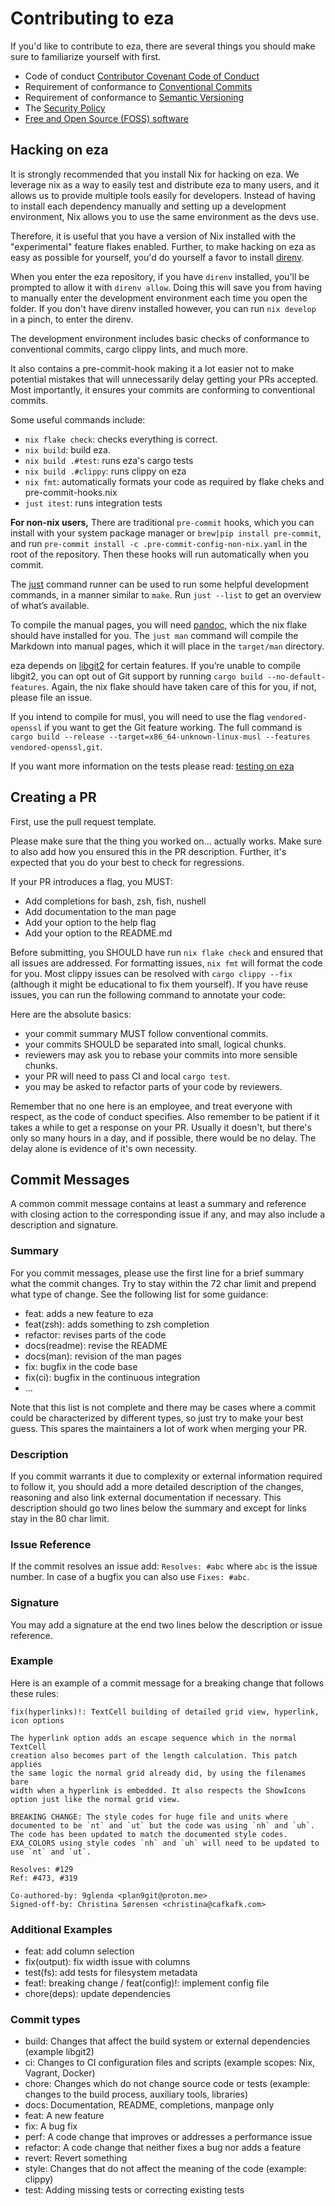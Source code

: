 <!--
SPDX-FileCopyrightText: 2023-2024 Christina Sørensen
SPDX-FileContributor: Christina Sørensen

SPDX-License-Identifier: EUPL-1.2
-->
# Contributing to eza

If you'd like to contribute to eza, there are several things you should make
sure to familiarize yourself with first.

- Code of conduct [Contributor Covenant Code of Conduct](CODE_OF_CONDUCT.md)
- Requirement of conformance to [Conventional Commits](https://www.conventionalcommits.org/en/v1.0.0/)
- Requirement of conformance to [Semantic Versioning](https://semver.org/)
- The [Security Policy](SECURITY.md)
- [Free and Open Source (FOSS) software](https://www.gnu.org/philosophy/free-sw.en.html)

## Hacking on eza

It is strongly recommended that you install Nix for hacking on eza. We leverage
nix  as a way to easily test and distribute eza to many users, and it allows us
to provide multiple tools easily for developers. Instead of having to install
each dependency manually and setting up a development environment, Nix allows
you  to use the same environment as the devs use.

Therefore, it is useful that you have a version of Nix installed with the
"experimental" feature flakes enabled. Further, to make hacking on eza as easy
as possible for yourself, you'd do yourself a favor to install
[direnv](https://direnv.net/).

When you enter the eza repository, if you have `direnv` installed, you'll be
prompted to allow it with `direnv allow`. Doing this will save you from having
to manually enter the development environment each time you open the folder. If
you don't have direnv installed however, you can run `nix develop` in a pinch,
to enter the direnv.

The development environment includes basic checks of conformance to conventional
commits, cargo clippy lints, and much more.

It also contains a pre-commit-hook making it a lot easier not to make potential
mistakes that will unnecessarily delay getting your PRs accepted. Most
importantly, it ensures your commits are conforming to conventional commits.

Some useful commands include:
- `nix flake check`: checks everything is correct.
- `nix build`: build eza.
- `nix build .#test`: runs eza's cargo tests
- `nix build .#clippy`: runs clippy on eza
- `nix fmt`: automatically formats your code as required by flake cheks and
  pre-commit-hooks.nix
- `just itest`: runs integration tests

**For non-nix users,**
There are traditional `pre-commit` hooks, which you can install with your system package manager or
`brew|pip install pre-commit`, and run `pre-commit install -c .pre-commit-config-non-nix.yaml` in the root of the repository.
Then these hooks will run automatically when you commit.

The [just](https://github.com/casey/just) command runner can be used to run some
helpful development commands, in a manner similar to `make`.  Run `just --list`
to get an overview of what’s available.

To compile the manual pages, you will need [pandoc](https://pandoc.org/), which
the nix flake should have installed for you.  The `just man` command will
compile the Markdown into manual pages, which it will place in the `target/man`
directory.

eza depends on [libgit2](https://github.com/rust-lang/git2-rs) for certain
features.  If you’re unable to compile libgit2, you can opt out of Git support
by running `cargo build --no-default-features`. Again, the nix flake should
have taken care of this for you, if not, please file an issue.

If you intend to compile for musl, you will need to use the flag
`vendored-openssl` if you want to get the Git feature working.  The full command
is `cargo build --release --target=x86_64-unknown-linux-musl --features
vendored-openssl,git`.

If you want more information on the tests please read:
[testing on eza](https://github.com/eza-community/eza/blob/main/TESTING.md)

## Creating a PR

First, use the pull request template.

Please make sure that the thing you worked on... actually works. Make sure to
also add how you ensured this in the PR description. Further, it's expected
that you do your best to check for regressions.

If your PR introduces a flag, you MUST:
- Add completions for bash, zsh, fish, nushell
- Add documentation to the man page
- Add your option to the help flag
- Add your option to the README.md

Before submitting, you SHOULD have run `nix flake check` and ensured that all
issues are addressed. For formatting issues, `nix fmt` will format the code for
you. Most clippy issues can be resolved with `cargo clippy --fix` (although it
might be educational to fix them yourself). If you have reuse issues, you can
run the following command to annotate your code:

Here are the absolute basics:
- your commit summary MUST follow conventional commits.
- your commits SHOULD be separated into small, logical chunks.
- reviewers may ask you to rebase your commits into more sensible chunks.
- your PR will need to pass CI and local `cargo test`.
- you may be asked to refactor parts of your code by reviewers.

Remember that no one here is an employee, and treat everyone with respect, as
the code of conduct specifies. Also remember to be patient if it takes a while
to get a response on your PR. Usually it doesn't, but there's only so many
hours in a day, and if possible, there would be no delay. The delay alone is
evidence of it's own necessity.

## Commit Messages
A common commit message contains at least a summary and reference with
closing action to the corresponding issue if any, and may also include a
description and signature.

### Summary
For you commit messages, please use the first line for a brief summary what
the commit changes. Try to stay within the 72 char limit and prepend what type
of change. See the following list for some guidance:
- feat: adds a new feature to eza
- feat(zsh): adds something to zsh completion
- refactor: revises parts of the code
- docs(readme): revise the README
- docs(man): revision of the man pages
- fix: bugfix in the code base
- fix(ci): bugfix in the continuous integration
- ...

Note that this list is not complete and there may be cases where a commit
could be characterized by different types, so just try to make your best
guess. This spares the maintainers a lot of work when merging your PR.

### Description
If you commit warrants it due to complexity or external information required
to follow it, you should add a more detailed description of the changes,
reasoning and also link external documentation if necessary. This description
should go two lines below the summary and except for links stay in the 80 char
limit.

### Issue Reference
If the commit resolves an issue add: `Resolves: #abc` where `abc` is the issue
number. In case of a bugfix you can also use `Fixes: #abc`.

### Signature
You may add a signature at the end two lines below the description or
issue reference.

### Example
Here is an example of a commit message for a breaking change that follows these rules:

```
fix(hyperlinks)!: TextCell building of detailed grid view, hyperlink, icon options

The hyperlink option adds an escape sequence which in the normal TextCell
creation also becomes part of the length calculation. This patch applies
the same logic the normal grid already did, by using the filenames bare
width when a hyperlink is embedded. It also respects the ShowIcons
option just like the normal grid view.

BREAKING CHANGE: The style codes for huge file and units where
documented to be `nt` and `ut` but the code was using `nh` and `uh`.
The code has been updated to match the documented style codes.
EXA_COLORS using style codes `nh` and `uh` will need to be updated to
use `nt` and `ut`.

Resolves: #129
Ref: #473, #319

Co-authored-by: 9glenda <plan9git@proton.me>
Signed-off-by: Christina Sørensen <christina@cafkafk.com>
```

### Additional Examples

- feat: add column selection
- fix(output): fix width issue with columns
- test(fs): add tests for filesystem metadata
- feat!: breaking change / feat(config)!: implement config file
- chore(deps): update dependencies

### Commit types

- build: Changes that affect the build system or external dependencies (example libgit2)
- ci: Changes to CI configuration files and scripts (example scopes: Nix, Vagrant, Docker)
- chore: Changes which do not change source code or tests (example: changes to the build process, auxiliary tools, libraries)
- docs: Documentation, README, completions, manpage only
- feat: A new feature
- fix: A bug fix
- perf: A code change that improves or addresses a performance issue
- refactor: A code change that neither fixes a bug nor adds a feature
- revert: Revert something
- style: Changes that do not affect the meaning of the code (example: clippy)
- test: Adding missing tests or correcting existing tests
